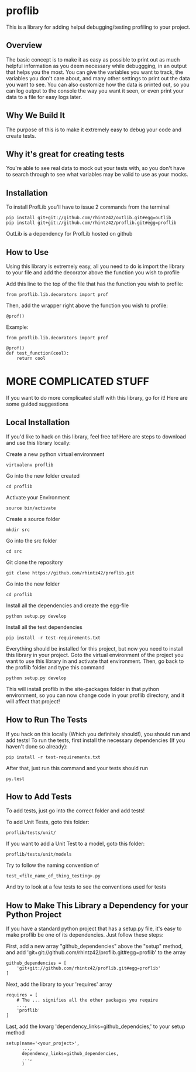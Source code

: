 proflib
=======

This is a library for adding helpul debugging/testing profiling to your
project.


Overview
--------
The basic concept is to make it as easy as possible to print out as much
helpful information as you deem necessary while debuggging, in an output that
helps you the most. You can give the variables you want to track, the variables
you don't care about, and many other settings to print out the data you want to
see. You can also customize how the data is printed out, so you can log output
to the console the way you want it seen, or even print your data to a file for
easy logs later.


Why We Build It
---------------
The purpose of this is to make it extremely easy to debug your code and create
tests. 


Why it's great for creating tests
--------------------------
You're able to see real data to mock out your tests with, so you don't have to
search through to see what variables may be valid to use as your mocks.


Installation
------------
To install ProfLib you'll have to issue 2 commands from the terminal

    pip install git+git://github.com/rhintz42/outlib.git#egg=outlib
    pip install git+git://github.com/rhintz42/proflib.git#egg=proflib

OutLib is a dependency for ProfLib hosted on github


How to Use
----------
Using this library is extremely easy, all you need to do is import the library
to your file and add the decorator above the function you wish to profile

Add this line to the top of the file that has the function you wish to profile:

    from proflib.lib.decorators import prof

Then, add the wrapper right above the function you wish to profile:

    @prof()


Example:

    from proflib.lib.decorators import prof

    @prof()
    def test_function(cool):
        return cool





MORE COMPLICATED STUFF
======================
If you want to do more complicated stuff with this library, go for it! Here
are some guided suggestions


Local Installation
------------------
If you'd like to hack on this library, feel free to! Here are steps to download
and use this library locally:

Create a new python virtual environment

    virtualenv proflib

Go into the new folder created

    cd proflib

Activate your Environment

    source bin/activate

Create a source folder

    mkdir src

Go into the src folder

    cd src

Git clone the repository

    git clone https://github.com/rhintz42/proflib.git

Go into the new folder

    cd proflib

Install all the dependencies and create the egg-file

    python setup.py develop

Install all the test dependencies

    pip install -r test-requirements.txt

Everything should be installed for this project, but now you need to install
this library in your project. Goto the virtual environment of the project you
want to use this library in and activate that environment. Then, go back to
the proflib folder and type this command

    python setup.py develop

This will install proflib in the site-packages folder in that python
environment, so you can now change code in your proflib directory, and it will
affect that project!


How to Run The Tests
--------------------
If you hack on this locally (Which you definitely should!), you should run and
add tests! To run the tests, first install the necessary dependencies (If you
haven't done so already):

    pip install -r test-requirements.txt

After that, just run this command and your tests should run

    py.test


How to Add Tests
----------------
To add tests, just go into the correct folder and add tests!

To add Unit Tests, goto this folder:

    proflib/tests/unit/

If you want to add a Unit Test to a model, goto this folder:

    proflib/tests/unit/models

Try to follow the naming convention of

    test_<file_name_of_thing_testing>.py

And try to look at a few tests to see the conventions used for tests


How to Make This Library a Dependency for your Python Project
-------------------------------------------------------------
If you have a standard python project that has a setup.py file, it's easy to
make proflib be one of its dependencies. Just follow these steps:

First, add a new array "github_dependencies" above the "setup" method, and
add 'git+git://github.com/rhintz42/proflib.git#egg=proflib' to the array

    github_dependencies = [
        'git+git://github.com/rhintz42/proflib.git#egg=proflib'
    ]

Next, add the library to your 'requires' array

    requires = [
        # The ... signifies all the other packages you require
        ...,
        'proflib'
    ]

Last, add the kwarg 'dependency_links=github_dependcies,' to your setup method

    setup(name='<your_project>',
          ...,
          dependency_links=github_dependencies,
          ...,
          )
